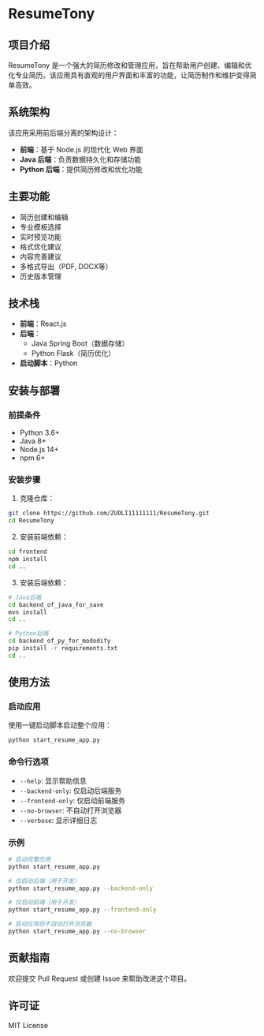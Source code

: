 # ResumeTony

## 项目介绍

ResumeTony 是一个强大的简历修改和管理应用，旨在帮助用户创建、编辑和优化专业简历。该应用具有直观的用户界面和丰富的功能，让简历制作和维护变得简单高效。

## 系统架构

该应用采用前后端分离的架构设计：

- **前端**：基于 Node.js 的现代化 Web 界面
- **Java 后端**：负责数据持久化和存储功能
- **Python 后端**：提供简历修改和优化功能

## 主要功能

- 简历创建和编辑
- 专业模板选择
- 实时预览功能
- 格式优化建议
- 内容完善建议
- 多格式导出（PDF, DOCX等）
- 历史版本管理

## 技术栈

- **前端**：React.js
- **后端**：
  - Java Spring Boot（数据存储）
  - Python Flask（简历优化）
- **启动脚本**：Python

## 安装与部署

### 前提条件

- Python 3.6+ 
- Java 8+
- Node.js 14+
- npm 6+

### 安装步骤

1. 克隆仓库：
```bash
git clone https://github.com/ZUOLI11111111/ResumeTony.git
cd ResumeTony
```

2. 安装前端依赖：
```bash
cd frontend
npm install
cd ..
```

3. 安装后端依赖：
```bash
# Java后端
cd backend_of_java_for_save
mvn install
cd ..

# Python后端
cd backend_of_py_for_mododify
pip install -r requirements.txt
cd ..
```

## 使用方法

### 启动应用

使用一键启动脚本启动整个应用：

```bash
python start_resume_app.py
```

### 命令行选项

- `--help`: 显示帮助信息
- `--backend-only`: 仅启动后端服务
- `--frontend-only`: 仅启动前端服务
- `--no-browser`: 不自动打开浏览器
- `--verbose`: 显示详细日志

### 示例

```bash
# 启动完整应用
python start_resume_app.py

# 仅启动后端（用于开发）
python start_resume_app.py --backend-only

# 仅启动前端（用于开发）
python start_resume_app.py --frontend-only

# 启动应用但不自动打开浏览器
python start_resume_app.py --no-browser
```

## 贡献指南

欢迎提交 Pull Request 或创建 Issue 来帮助改进这个项目。

## 许可证

MIT License 